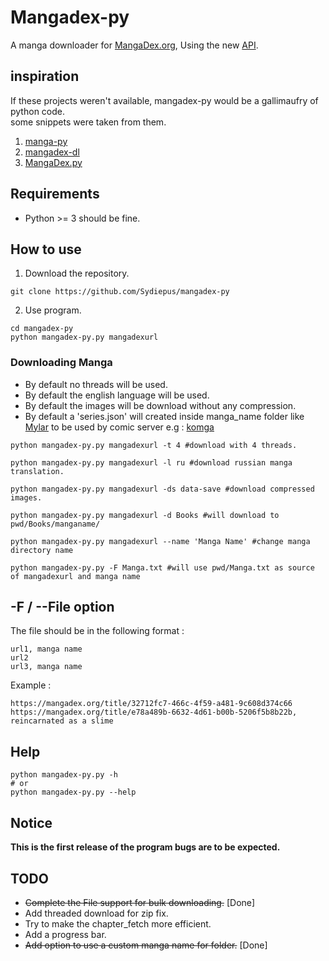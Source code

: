 # Mangadex-py
A manga downloader for [MangaDex.org](https://mangadex.org/), Using the new [API](https://api.mangadex.org/docs.html).

## inspiration
If these projects weren't available, mangadex-py would be a gallimaufry of python code.  
some snippets were taken from them.  
1. [manga-py](https://github.com/manga-py/manga-py)
2. [mangadex-dl](https://github.com/frozenpandaman/mangadex-dl)
3. [MangaDex.py](https://github.com/Proxymiity/MangaDex.py)
## Requirements
- Python >= 3 should be fine.
## How to use

1. Download the repository.
```
git clone https://github.com/Sydiepus/mangadex-py
```

2. Use program.
``` 
cd mangadex-py
python mangadex-py.py mangadexurl
```
### Downloading Manga
- By default no threads will be used.
- By default the english language will be used.
- By default the images will be download without any compression. 
- By default a 'series.json' will created inside  manga_name folder like [Mylar](https://github.com/mylar3/mylar3/wiki/series.json-examples) to be used by comic server e.g  : [komga](https://github.com/gotson/komga)
```
python mangadex-py.py mangadexurl -t 4 #download with 4 threads.

python mangadex-py.py mangadexurl -l ru #download russian manga translation.

python mangadex-py.py mangadexurl -ds data-save #download compressed images.

python mangadex-py.py mangadexurl -d Books #will download to pwd/Books/manganame/

python mangadex-py.py mangadexurl --name 'Manga Name' #change manga directory name

python mangadex-py.py -F Manga.txt #will use pwd/Manga.txt as source of mangadexurl and manga name
```
## -F / --File option
The file should be in the following format :  
``` 
url1, manga name
url2
url3, manga name
```
Example :
```
https://mangadex.org/title/32712fc7-466c-4f59-a481-9c608d374c66
https://mangadex.org/title/e78a489b-6632-4d61-b00b-5206f5b8b22b, reincarnated as a slime
```
## Help
```
python mangadex-py.py -h 
# or
python mangadex-py.py --help
```
## Notice
**This is the first release of the program bugs are to be expected.**
## TODO
- ~~Complete the File support for bulk downloading.~~ [Done]
- Add threaded download for zip fix.
- Try to make the chapter_fetch more efficient.
- Add a progress bar.
- ~~Add option to use a custom manga name for folder.~~ [Done]